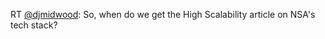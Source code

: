 RT <a href="http://twitter.com/djmidwood">@djmidwood</a>: So, when do we get the High Scalability article on NSA's tech stack?